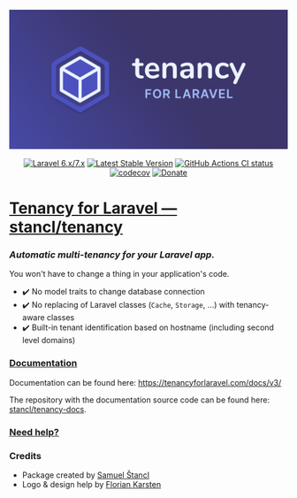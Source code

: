 <p align="center">
    <a href="https://tenancyforlaravel.com"><img width="800" src="/art/logo.png" alt="Tenancy for Laravel logo" /></a>
</p>

<p align="center">
    <a href="https://laravel.com"><img alt="Laravel 6.x/7.x" src="https://img.shields.io/badge/laravel-6.x/7.x-red.svg"></a>
    <a href="https://packagist.org/packages/stancl/tenancy"><img alt="Latest Stable Version" src="https://poser.pugx.org/stancl/tenancy/version"></a>
    <a href="https://github.com/stancl/tenancy/actions"><img alt="GitHub Actions CI status" src="https://github.com/stancl/tenancy/workflows/CI/badge.svg"></a>
    <a href="https://codecov.io/gh/stancl/tenancy"><img alt="codecov" src="https://codecov.io/gh/stancl/tenancy/branch/3.x/graph/badge.svg"></a>
    <a href="https://github.com/stancl/tenancy/blob/3.x/DONATIONS.md"><img alt="Donate" src="https://img.shields.io/badge/Donate-%3C3-red"></a>
</p>

<h1><a href="https://tenancyforlaravel.com">Tenancy for Laravel &mdash; stancl/tenancy</a></h1>

### *Automatic multi-tenancy for your Laravel app.*

You won't have to change a thing in your application's code.

- :heavy_check_mark: No model traits to change database connection
- :heavy_check_mark: No replacing of Laravel classes (`Cache`, `Storage`, ...) with tenancy-aware classes
- :heavy_check_mark: Built-in tenant identification based on hostname (including second level domains)

### [Documentation](https://tenancyforlaravel.com/docs/v3/)

Documentation can be found here: https://tenancyforlaravel.com/docs/v3/

The repository with the documentation source code can be found here: [stancl/tenancy-docs](https://github.com/stancl/tenancy-docs).

### [Need help?](https://github.com/stancl/tenancy/blob/3.x/SUPPORT.md)

### Credits

- Package created by [Samuel Štancl](https://twitter.com/samuelstancl)
- Logo & design help by [Florian Karsten](https://floriankarsten.com/)
